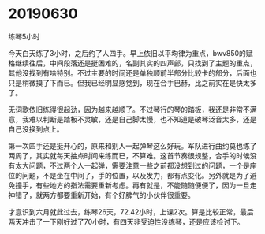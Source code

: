# 20190630

练琴5小时

今天白天练了3小时，之后约了人四手。早上依旧以平均律为重点，bwv850的赋格继续往后，中间段落还是挺困难的，名副其实的四声部，只找到了主题的重点，其他没找到有啥特别。不过主要的时间还是单独顺前半部分比较卡的部分，后面也只是稍微摸了下而已。但我已经明显感觉到，现在合手巴赫，比之前实在是快太多了。

无词歌依旧练得很起劲，因为越来越顺了。不过琴行的琴的踏板，我还是非常不满意，我难以判断是踏板不灵敏，还是自己脚太慢，也不知道是破琴泛音太多，还是自己没换到点上。

第一次四手还是挺开心的，原来和别人一起弹琴这么好玩。军队进行曲约莫也练了两周了，其实就每天抽点时间来练而已，不算难。这首节奏很规整，合手的时候没有太大问题，不过两个人一起弹，需要注意一些之前都没想到过的问题，一个是座位的问题，不是坐在中间了，手的位置，以及发力，都有点变化。另外就是为了避免撞手，有些地方的指法需要重新考虑。再有就是，不能随随便便了，因为一旦走神错了，就两方都要重新开始，有个好脾气的小伙伴很重要。

才意识到六月就此过去，练琴26天，72.42小时，上课2次。算是比较正常，最后两天冲击了一下刚好过了70小时，有四天非受迫性没练琴，还是应该检讨下。

